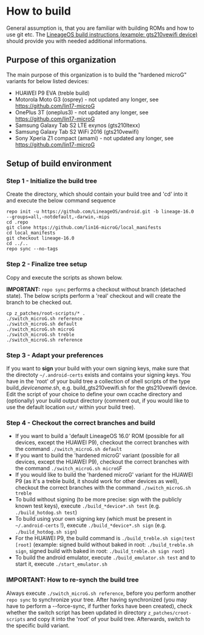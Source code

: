# How to build
General assumption is, that you are familiar with building ROMs and how to use git etc.
The [LineageOS build instructions (example: gts210vewifi device)](https://wiki.lineageos.org/devices/gts210vewifi/build) should provide you with needed additional informations. 

## Purpose of this organization
The main purpose of this organization is to build the "hardened microG" variants for below listed devices:
- HUAWEI P9 EVA (treble build)
- Motorola Moto G3 (osprey) - not updated any longer, see https://github.com/lin17-microG
- OnePlus 3T (oneplus3) - not updated any longer, see https://github.com/lin17-microG
- Samsung Galaxy Tab S2 LTE exynos (gts210ltexx)
- Samsung Galaxy Tab S2 WiFi 2016 (gts210vewifi)
- Sony Xperia Z1 compact (amami) - not updated any longer, see https://github.com/lin17-microG

## Setup of build environment
### Step 1 - Initialize the build tree
Create the directory, which should contain your build tree and 'cd' into it and execute the below command sequence
```Shell session
repo init -u https://github.com/LineageOS/android.git -b lineage-16.0 --groups=all,-notdefault,-darwin,-mips
cd .repo
git clone https://github.com/lin16-microG/local_manifests 
cd local_manifests 
git checkout lineage-16.0
cd ../.. 
repo sync --no-tags
```

### Step 2 - Finalize tree setup
Copy and execute the scripts as shown below. 

**IMPORTANT:** `repo sync` performs a checkout without branch (detached state). 
The below scripts perform a 'real' checkout and will create the branch to be checked out. 
```Shell session
cp z_patches/root-scripts/* .
./switch_microG.sh reference
./switch_microG.sh default
./switch_microG.sh microG
./switch_microG.sh treble
./switch_microG.sh reference
```

### Step 3 - Adapt your preferences
If you want to **sign** your build with your own signing keys, make sure that the directoty `~/.android-certs` exists and contains your signing keys.
You have in the 'root' of your build tree a collection of shell scripts of the type build_*devicename*.sh, e.g. build_gts210vewifi.sh for the gts210vewifi device.
Edit the script of your choice to define your own ccache directory and (optionally) your build output directory (comment out, if you would like to use 
the default location `out/` within your build tree).

### Step 4 - Checkout the correct branches and build
- If you want to build a 'default LineageOS 16.0' ROM (possible for all devices, except the HUAWEI P9), checkout the correct branches with the command
`./switch_microG.sh default`
- If you want to build the 'hardened microG' variant (possible for all devices, except the HUAWEI P9), checkout the correct branches with the command
`./switch_microG.sh microG`F
- If you would like to build the 'hardened microG' variant for the HUAWEI P9 (as it's a treble build, it should work for other devices as well), 
checkout the correct branches with the command `./switch_microG.sh treble`
- To build without signing (to be more precise: sign with the publicly known test keys), execute `./build_*device*.sh test` (e.g. `./build_hotdog.sh test`)
- To build using your own signing key (which must be present in `~/.android-certs` !), execute `./build_*device*.sh sign` (e.g. `./build_hotdog.sh sign`)
- For the HUAWEI P9, the build command is `./build_treble.sh sign|test [root]` (example: signed build without baked in root: `./build_treble.sh sign`, 
signed build with baked in root: `./build_treble.sh sign root`) 
- To build the android emulator, execute `./build_emulator.sh test` and to start it, execute `./start_emulator.sh`

### IMPORTANT: How to re-synch the build tree
Always execute `./switch_microG.sh reference`, before you perform another `repo sync` to synchronize your tree.
After having synchronized (you may have to perform a --force-sync, if further forks have been created), check whether the switch script has been updated in directory `z_patches/croot-scripts` and copy it into the 'root' of your build tree. Afterwards, switch to the specific build variant. 
